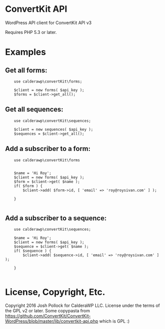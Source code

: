 # ConvertKit API
WordPress API client for ConvertKit API v3

Requires PHP 5.3 or later.


# Examples

## Get all forms:
```
    use calderawp\convertKit\forms;

	$client = new forms( $api_key );
	$forms = $client->get_all();
```

## Get all sequences:
```
    use calderawp\convertKit\sequences;
    
	$client = new sequences( $api_key );
	$sequences = $client->get_all();
```

## Add a subscriber to a form:

```
    use calderawp\convertKit\forms
    
    
    $name = 'Hi Roy';
    $client = new forms( $api_key );
    $form = $client->get( $name );
    if( $form ) {
        $client->add( $form->id, [ 'email' => 'roy@roysivan.com' ] );
    
    }
    
```
    
## Add a subscriber to a sequence:

```
    use calderawp\convertKit\sequences;
    
    $name = 'Hi Roy';
    $client = new forms( $api_key );
    $sequence = $client->get( $name );
    if( $sequence ) {
        $client->add( $sequence->id, [ 'email' => 'roy@roysivan.com' ] );
    
    }
    
```


# License, Copyright, Etc.
Copyright 2016 Josh Pollock for CalderaWP LLC. License under the terms of the GPL v2 or later. Some copypasta from https://github.com/ConvertKit/ConvertKit-WordPress/blob/master/lib/convertkit-api.php which is GPL :)
